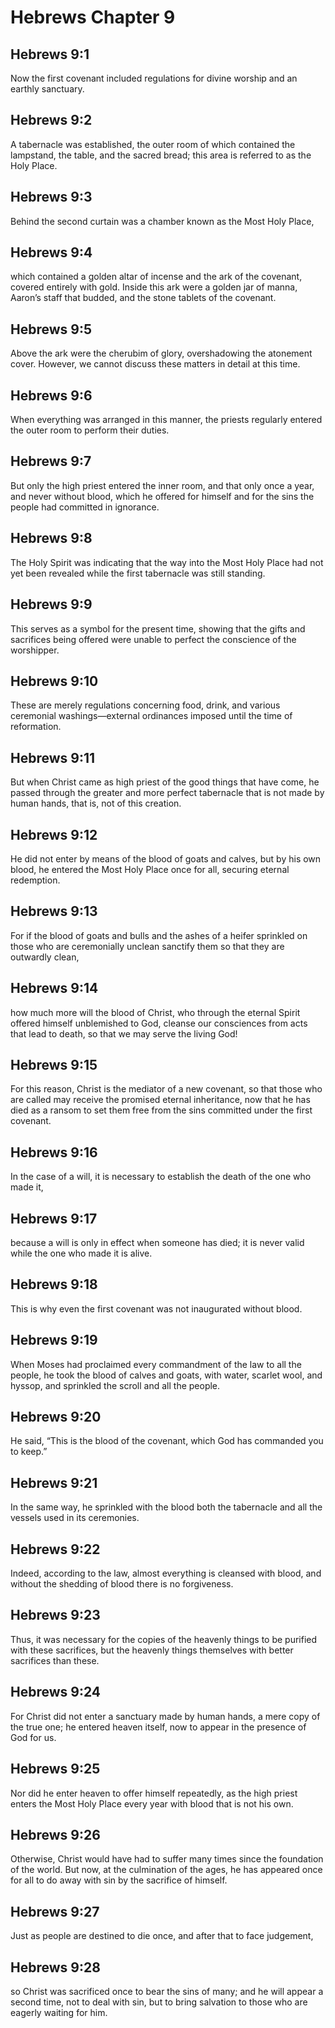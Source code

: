 # Hebrews Chapter 9

## Hebrews 9:1
Now the first covenant included regulations for divine worship and an earthly sanctuary.

## Hebrews 9:2
A tabernacle was established, the outer room of which contained the lampstand, the table, and the sacred bread; this area is referred to as the Holy Place.

## Hebrews 9:3
Behind the second curtain was a chamber known as the Most Holy Place,

## Hebrews 9:4
which contained a golden altar of incense and the ark of the covenant, covered entirely with gold. Inside this ark were a golden jar of manna, Aaron’s staff that budded, and the stone tablets of the covenant.

## Hebrews 9:5
Above the ark were the cherubim of glory, overshadowing the atonement cover. However, we cannot discuss these matters in detail at this time.

## Hebrews 9:6
When everything was arranged in this manner, the priests regularly entered the outer room to perform their duties.

## Hebrews 9:7
But only the high priest entered the inner room, and that only once a year, and never without blood, which he offered for himself and for the sins the people had committed in ignorance.

## Hebrews 9:8
The Holy Spirit was indicating that the way into the Most Holy Place had not yet been revealed while the first tabernacle was still standing.

## Hebrews 9:9
This serves as a symbol for the present time, showing that the gifts and sacrifices being offered were unable to perfect the conscience of the worshipper.

## Hebrews 9:10
These are merely regulations concerning food, drink, and various ceremonial washings—external ordinances imposed until the time of reformation.

## Hebrews 9:11
But when Christ came as high priest of the good things that have come, he passed through the greater and more perfect tabernacle that is not made by human hands, that is, not of this creation.

## Hebrews 9:12
He did not enter by means of the blood of goats and calves, but by his own blood, he entered the Most Holy Place once for all, securing eternal redemption.

## Hebrews 9:13
For if the blood of goats and bulls and the ashes of a heifer sprinkled on those who are ceremonially unclean sanctify them so that they are outwardly clean,

## Hebrews 9:14
how much more will the blood of Christ, who through the eternal Spirit offered himself unblemished to God, cleanse our consciences from acts that lead to death, so that we may serve the living God!

## Hebrews 9:15
For this reason, Christ is the mediator of a new covenant, so that those who are called may receive the promised eternal inheritance, now that he has died as a ransom to set them free from the sins committed under the first covenant.

## Hebrews 9:16
In the case of a will, it is necessary to establish the death of the one who made it,

## Hebrews 9:17
because a will is only in effect when someone has died; it is never valid while the one who made it is alive.

## Hebrews 9:18
This is why even the first covenant was not inaugurated without blood.

## Hebrews 9:19
When Moses had proclaimed every commandment of the law to all the people, he took the blood of calves and goats, with water, scarlet wool, and hyssop, and sprinkled the scroll and all the people.

## Hebrews 9:20
He said, “This is the blood of the covenant, which God has commanded you to keep.”

## Hebrews 9:21
In the same way, he sprinkled with the blood both the tabernacle and all the vessels used in its ceremonies.

## Hebrews 9:22
Indeed, according to the law, almost everything is cleansed with blood, and without the shedding of blood there is no forgiveness.

## Hebrews 9:23
Thus, it was necessary for the copies of the heavenly things to be purified with these sacrifices, but the heavenly things themselves with better sacrifices than these.

## Hebrews 9:24
For Christ did not enter a sanctuary made by human hands, a mere copy of the true one; he entered heaven itself, now to appear in the presence of God for us.

## Hebrews 9:25
Nor did he enter heaven to offer himself repeatedly, as the high priest enters the Most Holy Place every year with blood that is not his own.

## Hebrews 9:26
Otherwise, Christ would have had to suffer many times since the foundation of the world. But now, at the culmination of the ages, he has appeared once for all to do away with sin by the sacrifice of himself.

## Hebrews 9:27
Just as people are destined to die once, and after that to face judgement,

## Hebrews 9:28
so Christ was sacrificed once to bear the sins of many; and he will appear a second time, not to deal with sin, but to bring salvation to those who are eagerly waiting for him.

